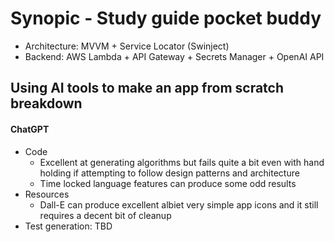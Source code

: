 # Synopic - Study guide pocket buddy

* Architecture: MVVM + Service Locator (Swinject)
* Backend: AWS Lambda + API Gateway + Secrets Manager + OpenAI API

## Using AI tools to make an app from scratch breakdown
#### ChatGPT

  * Code
    * Excellent at generating algorithms but fails quite a bit even with hand holding if attempting to follow design patterns and architecture
    * Time locked language features can produce some odd results
  * Resources
    * Dall-E can produce excellent albiet very simple app icons and it still requires a decent bit of cleanup
  * Test generation: TBD

